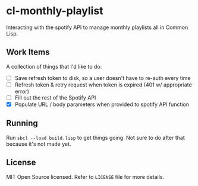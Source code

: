 # cl-monthly-playlist

Interacting with the spotify API to manage monthly playlists all in Common Lisp.

## Work Items

A collection of things that I'd like to do:

- [ ] Save refresh token to disk, so a user doesn't have to re-auth every time
- [ ] Refresh token & retry request when token is expired (401 w/ appropriate
      error)
- [ ] Fill out the rest of the Spotify API
- [x] Populate URL / body parameters when provided to spotify API function

## Running

Run `sbcl --load build.lisp` to get things going. Not sure to do after that
because it's not made yet.

## License

MIT Open Source licensed. Refer to `LICENSE` file for more details.
